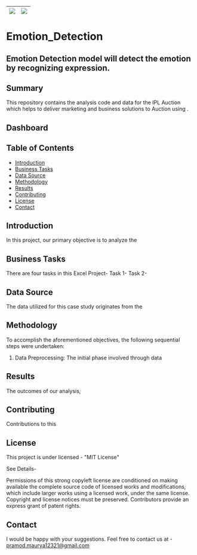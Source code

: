 |      ![](https://img.shields.io/badge/python-3.x-blue?logo=python&logoColor=yellow&labelColor=black)                    | ![](https://img.shields.io/badge/License-MIT-green?labelColor=black)
|-------------------------------------------------------------------------------------------------------------------------|--------------------------------|

# Emotion_Detection

## Emotion Detection model will detect the emotion by recognizing expression.


## Summary

This repository contains the analysis code and data for the IPL Auction which helps to deliver marketing and business solutions to Auction using . 

## Dashboard



## Table of Contents

* [Introduction](#introduction)
* [Business Tasks](#business-tasks)
* [Data Source](#data-source)
* [Methodology](#methodology)
* [Results](#results) 
* [Contributing](#contributing)
* [License](#license)
* [Contact](#contact)

## Introduction

In this project, our primary objective is to analyze the 


## Business Tasks

There are four tasks in this Excel Project-
Task 1-
Task 2-


## Data Source

The data utilized for this case study originates from the 




## Methodology

To accomplish the aforementioned objectives, the following sequential steps were undertaken:

1. Data Preprocessing:
   The initial phase involved through data


## Results

The outcomes of our analysis,

## Contributing

Contributions to this

## License
This project is under licensed - "MIT License"

See Details-

Permissions of this strong copyleft license are conditioned on making available the complete source code of licensed works and modifications, which include larger works using a licensed work, under the same license. Copyright and license notices must be preserved. Contributors provide an express grant of patent rights.

## Contact
I would be happy with your suggestions. Feel free to contact us at - pramod.maurya12321@gmail.com
